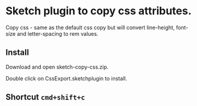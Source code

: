# Sketch plugin to copy css attributes.

Copy css - same as the default css copy but will convert line-height, font-size and letter-spacing to rem values.

## Install

Download and open sketch-copy-css.zip.

Double click on CssExport.sketchplugin to install.

## Shortcut `cmd+shift+c`

